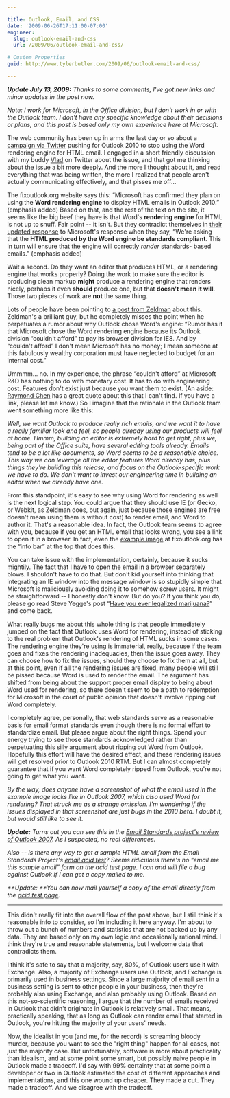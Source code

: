 ```yaml
---

title: Outlook, Email, and CSS
date: '2009-06-26T17:11:00-07:00'
engineer:
  slug: outlook-email-and-css
  url: /2009/06/outlook-email-and-css/

# Custom Properties
guid: http://www.tylerbutler.com/2009/06/outlook-email-and-css/

---
```


_**Update July 13, 2009:** Thanks to some comments, I've got new links and
minor updates in the post now._

_Note: I work for Microsoft, in the Office division, but I don't work in or
with the Outlook team. I don't have any specific knowledge about their
decisions or plans, and this post is based only my own experience here at
Microsoft._

The web community has been up in arms the last day or so about a [campaign via
Twitter][1] pushing for Outlook 2010 to stop using the Word rendering engine
for HTML email. I engaged in a short friendly discussion with my buddy
[Vlad][2] on Twitter about the issue, and that got me thinking about the issue
a bit more deeply. And the more I thought about it, and read everything that
was being written, the more I realized that people aren't actually
communicating effectively, and that pisses me off…

The fixoutlook.org website says this: “Microsoft has confirmed they plan on
using the **Word rendering engine** to display HTML emails in Outlook 2010.”
(emphasis added) Based on that, and the rest of the text on the site, it seems
like the big beef they have is that Word's **rendering engine** for HTML is
not up to snuff. Fair point -- it isn't. But they contradict themselves in
[their updated response][3] to Microsoft's response when they say, “We're
asking that the **HTML produced by the Word engine be standards compliant**.
This in turn will ensure that the engine will correctly _render_ standards-
based emails.” (emphasis added)

Wait a second. Do they want an editor that produces HTML, or a rendering
engine that works properly? Doing the work to make sure the editor is
producing clean markup **might** produce a rendering engine that renders
nicely, perhaps it even **should** produce one, but that **doesn't mean it
will**. Those two pieces of work are **not** the same thing.

Lots of people have been pointing to [a post from Zeldman][4] about this.
Zeldman's a brilliant guy, but he completely misses the point when he
perpetuates a rumor about why Outlook chose Word's engine: “Rumor has it that
Microsoft chose the Word rendering engine because its Outlook division
“couldn't afford” to pay its browser division for IE8. And by “couldn't
afford” I don't mean Microsoft has no money; I mean someone at this fabulously
wealthy corporation must have neglected to budget for an internal cost.”

Ummmm… no. In my experience, the phrase “couldn't afford” at Microsoft R&D has
nothing to do with monetary cost. It has to do with engineering cost. Features
don't exist just because you want them to exist. (An aside: [Raymond Chen][5]
has a great quote about this that I can't find. If you have a link, please let
me know.) So I imagine that the rationale in the Outlook team went something
more like this:

_Well, we want Outlook to produce really rich emails, and we want it to have a
really familiar look and feel, so people already using our products will feel
at home. Hmmm, building an editor is extremely hard to get right, plus we,
being part of the Office suite, have several editing tools already. Emails
tend to be a lot like documents, so Word seems to be a reasonable choice. This
way we can leverage all the editor features Word already has, plus things
they're building this release, and focus on the Outlook-specific work we have
to do. We don't want to invest our engineering time in building an editor when
we already have one._

From this standpoint, it's easy to see why using Word for rendering as well is
the next logical step. You could argue that they should use IE (or Gecko, or
Webkit, as Zeldman does, but again, just because those engines are free
doesn't mean using them is without cost) to render email, and Word to author
it. That's a reasonable idea. In fact, the Outlook team seems to agree with
you, because if you get an HTML email that looks wrong, you see a link to open
it in a browser. In fact, even the [example image][6] at fixoutlook.org has
the “info bar” at the top that does this.

You can take issue with the implementation, certainly, because it sucks
mightily. The fact that I have to open the email in a browser separately
blows. I shouldn't have to do that. But don't kid yourself into thinking that
integrating an IE window into the message window is so stupidly simple that
Microsoft is maliciously avoiding doing it to somehow screw users. It might be
straightforward -- I honestly don't know. But do you? If you think you do,
please go read Steve Yegge's post “[Have you ever legalized marijuana?][7]”
and come back.

What really bugs me about this whole thing is that people immediately jumped
on the fact that Outlook uses Word for rendering, instead of sticking to the
real problem that Outlook's rendering of HTML sucks in some cases. The
rendering engine they're using is immaterial, really, because if the team goes
and fixes the rendering inadequacies, then the issue goes away. They can
choose how to fix the issues, should they choose to fix them at all, but at
this point, even if all the rendering issues are fixed, many people will still
be pissed because Word is used to render the email. The argument has shifted
from being about the support proper email display to being about Word used for
rendering, so there doesn't seem to be a path to redemption for Microsoft in
the court of public opinion that doesn't involve ripping out Word completely.

I completely agree, personally, that web standards serve as a reasonable basis
for email format standards even though there is no formal effort to
standardize email. But please argue about the right things. Spend your energy
trying to see those standards acknowledged rather than perpetuating this silly
argument about ripping out Word from Outlook. Hopefully this effort will have
the desired effect, and these rendering issues will get resolved prior to
Outlook 2010 RTM. But I can almost completely guarantee that if you want Word
completely ripped from Outlook, you're not going to get what you want.

_By the way, does anyone have a screenshot of what the email used in the
example image looks like in Outlook 2007, which also used Word for rendering?
That struck me as a strange omission. I'm wondering if the issues displayed in
that screenshot are just bugs in the 2010 beta. I doubt it, but would still
like to see it._

_**Update:** Turns out you can see this in the [Email Standards project's
review of Outlook 2007][8]. As I suspected, no real differences._

_Also -- is there any way to get a sample HTML email from the Email Standards
Project's [email acid test][9]? Seems ridiculous there's no “email me this
sample email” form on the acid test page. I can and will file a bug against
Outlook if I can get a copy mailed to me._

_**Update: **You can now mail yourself a copy of the email directly from the
[acid test page][9]._

* * *

This didn't really fit into the overall flow of the post above, but I still
think it's reasonable info to consider, so I'm including it here anyway. I'm
about to throw out a bunch of numbers and statistics that are not backed up by
any data. They are based only on my own logic and occasionally rational mind.
I think they're true and reasonable statements, but I welcome data that
contradicts them.

I think it's safe to say that a majority, say, 80%, of Outlook users use it
with Exchange. Also, a majority of Exchange users use Outlook, and Exchange is
primarily used in business settings. Since a large majority of email sent in a
business setting is sent to other people in your business, then they're
probably also using Exchange, and also probably using Outlook. Based on this
not-so-scientific reasoning, I argue that the number of emails received in
Outlook that didn't originate in Outlook is relatively small. That means,
practically speaking, that as long as Outlook can render email that started in
Outlook, you're hitting the majority of your users' needs.

Now, the idealist in you (and me, for the record) is screaming bloody murder,
because you want to see the "right thing" happen for all cases, not just the
majority case. But unfortunately, software is more about practicality than
idealism, and at some point some smart, but possibly naive people in Outlook
made a tradeoff. I'd say with 99% certainty that at some point a developer or
two in Outlook estimated the cost of different approaches and implementations,
and this one wound up cheaper. They made a cut. They made a tradeoff. And we
disagree with the tradeoff.

   [1]: http://fixoutlook.org
   [2]: http://twitter.com/vandrijevik
   [3]: http://www.email-standards.org/blog/entry/microsoft-respond-to-our-call-for-standards-support/
   [4]: http://www.zeldman.com/2009/06/24/sour-outlook/
   [5]: http://blogs.msdn.com/oldnewthing/
   [6]: http://farm4.static.flickr.com/3322/3637814200_a2aa59bc89_o.jpg
   [7]: http://steve-yegge.blogspot.com/2009/04/have-you-ever-legalized-marijuana.html
   [8]: http://www.email-standards.org/clients/microsoft-outlook-2007/
   [9]: http://www.email-standards.org/acid-test/


